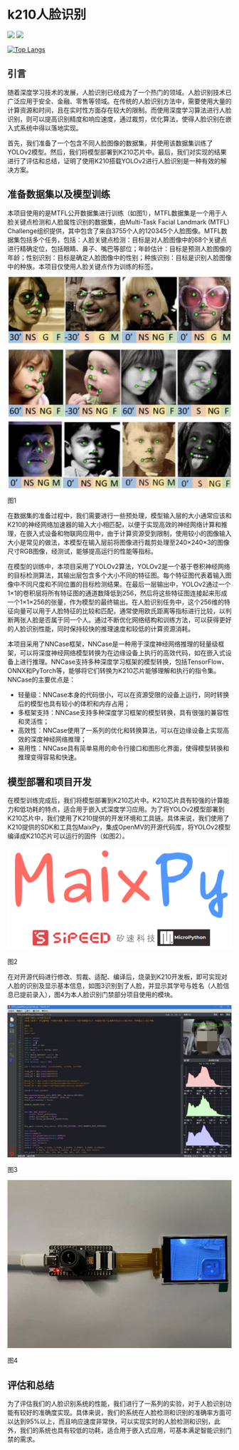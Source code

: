 # k210人脸识别

![](https://img.shields.io/badge/star-welcome!-red)
![](https://img.shields.io/badge/%20welcome_to_pull_your_requests!-8A2BE2)

[![Top Langs](https://github-readme-stats.vercel.app/api/top-langs/?username=MildRainJayden&repo=k210_faceRecognize)](https://github.com/anuraghazra/github-readme-stats)

## 引言

随着深度学习技术的发展，人脸识别已经成为了一个热门的领域。人脸识别技术已广泛应用于安全、金融、零售等领域。在传统的人脸识别方法中，需要使用大量的计算资源和时间，且在实时性方面存在较大的限制。而使用深度学习算法进行人脸识别，则可以提高识别精度和响应速度，通过裁剪，优化算法，使得人脸识别在嵌入式系统中得以落地实现。

首先，我们准备了一个包含不同人脸图像的数据集，并使用该数据集训练了YOLOv2模型。然后，我们将模型部署到K210芯片中。最后，我们对实现的结果进行了评估和总结，证明了使用K210搭载YOLOv2进行人脸识别是一种有效的解决方案。

## 准备数据集以及模型训练

本项目使用的是MTFL公开数据集进行训练（如图1），MTFL数据集是一个用于人脸关键点检测和人脸属性识别的数据集，由Multi-Task Facial Landmark (MTFL) Challenge组织提供，其中包含了来自3755个人的120345个人脸图像。MTFL数据集包括多个任务，包括：人脸关键点检测：目标是对人脸图像中的68个关键点进行精确定位，包括眼睛、鼻子、嘴巴等部位；年龄估计：目标是预测人脸图像的年龄；性别识别：目标是确定人脸图像中的性别；种族识别：目标是识别人脸图像中的种族。本项目仅使用人脸关键点作为训练的标签。

![图1](k210%E4%BA%BA%E8%84%B8%E8%AF%86%E5%88%AB%208e4ca7f57b714c63b45645d53cd6952c/Untitled.png)

图1

在数据集的准备过程中，我们需要进行一些预处理，模型输入层的大小通常应该和K210的神经网络加速器的输入大小相匹配，以便于实现高效的神经网络计算和推理，在嵌入式设备和物联网应用中，由于计算资源受到限制，使用较小的图像输入大小是常见的做法，本模型在输入层前将图像进行裁剪处理至240×240×3的图像尺寸RGB图像，经测试，能够提高运行的性能等指标。

在模型的训练中，本项目采用了YOLOv2算法，YOLOv2是一个基于卷积神经网络的目标检测算法，其输出层包含多个大小不同的特征图。每个特征图代表着输入图像中不同尺度和不同位置的目标检测结果。在最后一层输出中，YOLOv2通过一个1×1的卷积层将所有特征图的通道数降低到256，然后将这些特征图连接起来形成一个1×1×256的张量，作为模型的最终输出。在人脸识别任务中，这个256维的特征向量可以用于人脸特征的比较和匹配，通常使用欧氏距离等指标进行比较，以判断两张人脸是否属于同一个人。通过不断优化网络结构和训练方法，可以获得更好的人脸识别性能，同时保持较快的推理速度和较低的计算资源消耗。

本项目采用了NNCase框架，NNCase是一种用于深度神经网络推理的轻量级框架，可以将深度神经网络模型转换为在边缘设备上执行的高效代码，如在嵌入式设备上进行推理。NNCase支持多种深度学习框架的模型转换，包括TensorFlow、ONNX和PyTorch等，能够将它们转换为K210芯片能够理解和执行的指令集。NNCase的主要优点是：

- 轻量级：NNCase本身的代码很小，可以在资源受限的设备上运行，同时转换后的模型也具有较小的体积和内存占用；
- 多框架支持：NNCase支持多种深度学习框架的模型转换，具有很强的兼容性和灵活性；
- 高效性：NNCase使用了一系列的优化和转换算法，可以在边缘设备上实现高效的深度神经网络推理；
- 易用性：NNCase具有简单易用的命令行接口和图形化界面，使得模型转换和推理变得容易和快速。

## 模型部署和项目开发

在模型训练完成后，我们将模型部署到K210芯片中。K210芯片具有较强的计算能力和低功耗的特点，适合用于嵌入式深度学习应用。为了将YOLOv2模型部署到K210芯片中，我们使用了K210提供的开发环境和工具链。具体来说，我们使用了K210提供的SDK和工具包MaixPy，集成OpenMV的开源代码库，将YOLOv2模型编译成K210芯片可以运行的固件（如图2）。

![图2](k210%E4%BA%BA%E8%84%B8%E8%AF%86%E5%88%AB%208e4ca7f57b714c63b45645d53cd6952c/Untitled%201.png)

图2

在对开源代码进行修改、剪裁、适配、编译后，烧录到K210开发板，即可实现对人脸的识别及显示基本信息，如图3识别到了人脸，并显示其学号与姓名（人脸信息已提前录入），图4为本人脸识别门禁部分项目使用的模块。

![图3](k210%E4%BA%BA%E8%84%B8%E8%AF%86%E5%88%AB%208e4ca7f57b714c63b45645d53cd6952c/Untitled%202.png)

图3

![图4](k210%E4%BA%BA%E8%84%B8%E8%AF%86%E5%88%AB%208e4ca7f57b714c63b45645d53cd6952c/image4.jpeg)

图4

## 评估和总结

为了评估我们的人脸识别系统的性能，我们进行了一系列的实验，对于人脸识别功能有较好的准确度实现。具体来说，我们的系统在人脸检测和识别的准确率方面可以达到95%以上，而且响应速度非常快，可以实现实时的人脸检测和识别，此外，我们的系统也具有较低的功耗，适合用于嵌入式应用，可基本满足智能识别门禁的需求。
